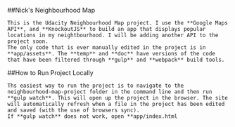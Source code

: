 ##Nick's Neighbourhood Map

    This is the Udacity Neighbourhood Map project. I use the **Google Maps API**, and **KnockoutJS** to build an app that displays popular locations in my neightbourhood. I will be adding another API to the project soon.
    The only code that is ever manually edited in the project is in **app/assets**. The **temp** and **doc** have versions of the code that have been filtered through **gulp** and **webpack** build tools.


##How to Run Project Locally

    Ths easiest way to run the project is to navigate to the neighbourhood-map-project folder in the command line and then run **gulp watch**. This will open up the project in the browser. The site will automatically refresh when a file in the project has been edited and saved (with the use of browsers sync).
    If **gulp watch** does not work, open **app/index.html